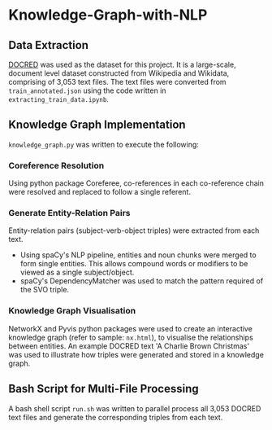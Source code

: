 # Knowledge-Graph-with-NLP

## Data Extraction
[DOCRED](https://github.com/thunlp/DocRED) was used as the dataset for this project. It is a large-scale, document level dataset constructed from Wikipedia and Wikidata, comprising of 3,053 text files. The text files were converted from `train_annotated.json` using the code written in `extracting_train_data.ipynb`.

## Knowledge Graph Implementation
`knowledge_graph.py` was written to execute the following:

### Coreference Resolution
Using python package Coreferee, co-references in each co-reference chain were resolved and replaced to follow a single referent. 

### Generate Entity-Relation Pairs 
Entity-relation pairs (subject-verb-object triples) were extracted from each text. 
- Using spaCy's NLP pipeline, entities and noun chunks were merged to form single entities. This allows compound words or modifiers to be viewed as a single subject/object.
- spaCy's DependencyMatcher was used to match the pattern required of the SVO triple.

### Knowledge Graph Visualisation
NetworkX and Pyvis python packages were used to create an interactive knowledge graph (refer to sample: `nx.html`), to visualise the relationships between entities. An example DOCRED text 'A Charlie Brown Christmas' was used to illustrate how triples were generated and stored in a knowledge graph.

## Bash Script for Multi-File Processing
A bash shell script `run.sh` was written to parallel process all 3,053 DOCRED text files and generate the corresponding triples from each text.
